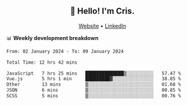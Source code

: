 
<h2 align="center">👋 Hello! I'm Cris.</h2>
<p align="center">
  <a href="https://www.criscunas.dev">Website</a> •
  <a href="https://www.linkedin.com/in/cristophercunas/">LinkedIn</a> 
</p>


📊 **Weekly development breakdown**
<!--START_SECTION:waka-->

```txt
From: 02 January 2024 - To: 09 January 2024

Total Time: 12 hrs 42 mins

JavaScript   7 hrs 25 mins   ██████████████▒░░░░░░░░░░   57.47 %
Vue.js       5 hrs 1 min     █████████▓░░░░░░░░░░░░░░░   38.85 %
Other        13 mins         ▒░░░░░░░░░░░░░░░░░░░░░░░░   01.68 %
JSON         6 mins          ▒░░░░░░░░░░░░░░░░░░░░░░░░   00.85 %
SCSS         5 mins          ▒░░░░░░░░░░░░░░░░░░░░░░░░   00.76 %
```

<!--END_SECTION:waka-->
